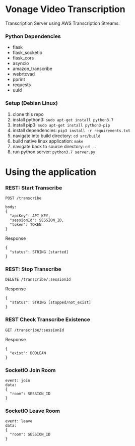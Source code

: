 # Vonage Video Transcription
Transcription Server using AWS Transcription Streams.

### Python Dependencies
- flask
- flask_socketio
- flask_cors
- asyncio
- amazon_transcribe
- webrtcvad
- pprint
- requests
- uuid

### Setup (Debian Linux)
1. clone this repo
2. install python3: `sudo apt-get install python3.7`
3. install pip3: `sudo apt-get install python3-pip`
4. install dependencies: `pip3 install -r requirements.txt`
5. navigate into build directory: `cd src/build`
6. build native linux application: `make`
7. navigate back to source directory: `cd ..`
8. run python server: `python3.7 server.py`

# Using the application

### REST: Start Transcribe
```
POST /transcribe

body:
{
  "apiKey": API_KEY,
  "sessionId": SESSION_ID,
  "token": TOKEN
}
```

Response
```
{
  "status": STRING [started]
}
```

### REST: Stop Transcribe
```
DELETE /transcribe/:sessionId
```

Response
```
{
  "status": STRING [stopped/not_exist]
}
```

### REST Check Transcribe Existence
```
GET /transcribe/:sessionId
```

Response
```
{
  "exist": BOOLEAN
}
```


### SocketIO Join Room
```
event: join
data:
{
  "room": SESSION_ID
}
```

### SocketIO Leave Room
```
event: leave
data:
{
  "room": SESSION_ID
}
```